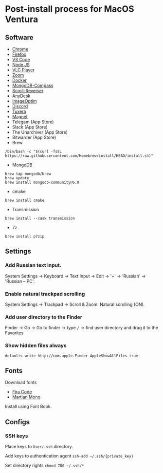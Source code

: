 # Post-install process for MacOS Ventura

## Software

- [Chrome](https://www.google.com/chrome/)
- [Firefox](https://www.mozilla.org/en-US/firefox/new/)
- [VS Code](https://code.visualstudio.com/)
- [Node JS](https://nodejs.org/en/download/)
- [VLC Player](https://www.videolan.org/vlc/index.ru.html)
- [Zoom](https://zoom.us/download#client_4meeting)
- [Docker](https://docs.docker.com/desktop/install/mac-install/)
- [MongoDB-Compass](https://www.mongodb.com/try/download/compass)
- [Scroll-Reverser](https://github.com/pilotmoon/Scroll-Reverser)
- [AnyDesk](https://anydesk.com/)
- [ImageOptim](https://imageoptim.com/mac)
- [Discord](https://discord.com/)
- [Tuxera](https://ntfsformac.tuxera.com/)
- [Magnet](https://magnet.crowdcafe.com/)
- Telegam (App Store)
- Slack (App Store)
- The Unarchiver (App Store)
- Bitwarder (App Store)
- Brew
```
/bin/bash -c "$(curl -fsSL https://raw.githubusercontent.com/Homebrew/install/HEAD/install.sh)"
```
- MongoDB
```
brew tap mongodb/brew
brew update
brew install mongodb-community@6.0
```
- cmake
```
brew install cmake
```
- Transmission
```
brew install --cask transmission
```
- 7z
```
brew install p7zip
```

## Settings

### Add Russian text input.

System Settings -> Keyboard -> Text Input -> Edit -> '+' -> 'Russian' -> 'Russian – PC'.

### Enable natural trackpad scrolling

System Settings -> Trackpad -> Scroll & Zoom: Natural scrolling (ON).

### Add user directory to the Finder

Finder -> Go -> Go to finder -> type `/` -> find user directory and drag it to the Favorites

### Show hidden files always

```
defaults write http://com.apple.Finder AppleShowAllFiles true
```

## Fonts

Download fonts

- [Fira Code](httpss://github.com/tonsky/FiraCode)
- [Martian Mono](https://github.com/evilmartians/mono)

Install using Font Book.

## Configs

### SSH keys

Place keys to `User/.ssh` directory.

Add keys to authentication agent `ssh-add ~/.ssh/{private_key}`

Set directory rights `chmod 700 ~/.ssh/*`
